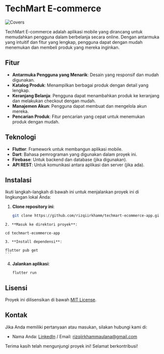 # TechMart E-commerce

![Covers](https://github.com/user-attachments/assets/1bf51f49-907a-48b8-b035-716b2963e081)

TechMart E-commerce adalah aplikasi mobile yang dirancang untuk memudahkan pengguna dalam berbelanja secara online. Dengan antarmuka yang intuitif dan fitur yang lengkap, pengguna dapat dengan mudah menemukan dan membeli produk yang mereka inginkan.

## Fitur

- **Antarmuka Pengguna yang Menarik**: Desain yang responsif dan mudah digunakan.
- **Katalog Produk**: Menampilkan berbagai produk dengan detail yang lengkap.
- **Keranjang Belanja**: Pengguna dapat menambahkan produk ke keranjang dan melakukan checkout dengan mudah.
- **Manajemen Akun**: Pengguna dapat membuat dan mengelola akun mereka.
- **Pencarian Produk**: Fitur pencarian yang cepat untuk menemukan produk dengan mudah.

## Teknologi

- **Flutter**: Framework untuk membangun aplikasi mobile.
- **Dart**: Bahasa pemrograman yang digunakan dalam proyek ini.
- **Firebase**: Untuk backend dan database (jika digunakan).
- **API REST**: Untuk komunikasi antara aplikasi dan server (jika ada).

## Instalasi

Ikuti langkah-langkah di bawah ini untuk menjalankan proyek ini di lingkungan lokal Anda:

1. **Clone repository ini**:

   ```bash
   git clone https://github.com/rizqiirkhamm/techmart-ecommerce-app.git
```
2. **Masuk ke direktori proyek**:
  ```
    cd techmart-ecommerce-app
  ```
3. **Install dependensi**:
  ```
    flutter pub get
    ```
4. **Jalankan aplikasi**:
   ```
   flutter run
    ```
## Lisensi

Proyek ini dilisensikan di bawah [MIT License](LICENSE).

## Kontak

Jika Anda memiliki pertanyaan atau masukan, silakan hubungi kami di:

- Nama Anda: [LinkedIn](https://www.linkedin.com/in/rizqi-irkham-maulana/) / Email: [rizqiirkhammaulana@gmail.com](mailto:rizqiirkhammaulana@gmail.com)

Terima kasih telah mengunjungi proyek ini! Selamat berkontribusi!


